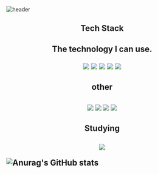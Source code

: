 ![header](https://capsule-render.vercel.app/api?type=Cylinder&color=auto&height=300&section=header&text=GitSeong%&fontSize=90)


<h2 align="center" > Tech Stack <h2/>

<p align="center"> The technology I can use.<p/>

<p  align="center"> 
<img src="https://img.shields.io/badge/React-61DAFB?style=flat-square&logo=React&logoColor=white"/>
<img src="https://img.shields.io/badge/JavaScript-F7DF1E?style=flat-square&logo=JavaScript&logoColor=white"/>
<img src="https://img.shields.io/badge/Redux-764ABC?style=flat-square&logo=Redux&logoColor=white"/>
<img src="https://img.shields.io/badge/styled components-DB7093?style=flat-square&logo=styled-components&logoColor=white"/>
<img src="https://img.shields.io/badge/React Query-FF4154?style=flat-square&logo=React Query&logoColor=white"/>

<p/>

<h2 align = "center"> other<h2/>
<p align="center">
<img src="https://img.shields.io/badge/Git-F05032?style=flat-square&logo=Git&logoColor=white"/>
<img src="https://img.shields.io/badge/Notion-000000?style=flat-square&logo=Notion&logoColor=white"/>
<img src="https://img.shields.io/badge/Slack-4A154B?style=flat-square&logo=Slack&logoColor=white"/>
<img src="https://img.shields.io/badge/Jira-0052CC?style=flat-square&logo=Jira&logoColor=white"/>
<p/>

<h2 align="center">Studying<h2/>

<p align="center">
<img src="https://img.shields.io/badge/Next.js-000000?style=flat-square&logo=Next.js&logoColor=white"/>
<p/>

![Anurag's GitHub stats](https://github-readme-stats.vercel.app/api?username=Gitseong96&show_icons=true&theme=radical)    

